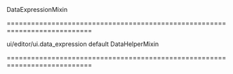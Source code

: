 <!--id-->DataExpressionMixin<!--/id-->
===========================================================================
<!--hidden--><!--/hidden-->
<!--module-->ui/editor/ui.data_expression<!--/module-->
<!--export-->default<!--/export-->
<!--inherits-->DataHelperMixin<!--/inherits-->
===========================================================================

<!--shortDescription-->

<!--/shortDescription-->

<!--fullDescription-->

<!--/fullDescription-->
